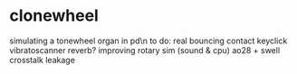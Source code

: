 # clonewheel
simulating a tonewheel organ in pd\n
to do:
  real bouncing contact keyclick
  vibratoscanner
  reverb?
  improving rotary sim (sound & cpu)
  ao28 + swell
  crosstalk
  leakage
  
